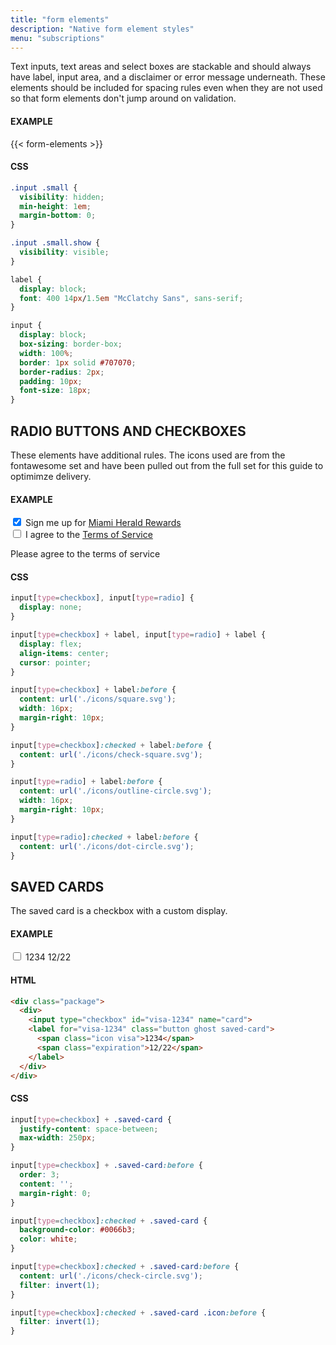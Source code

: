 ```yaml
---
title: "form elements"
description: "Native form element styles"
menu: "subscriptions"
---
```


Text inputs, text areas and select boxes are stackable and should always have label, input area, and a disclaimer or error message underneath. These elements should be included for spacing rules even when they are not used so that form elements don't jump around on validation.

#### EXAMPLE
{{< form-elements >}}

#### CSS
```css
.input .small {
  visibility: hidden;
  min-height: 1em;
  margin-bottom: 0;
}

.input .small.show {
  visibility: visible;
}

label {
  display: block;
  font: 400 14px/1.5em "McClatchy Sans", sans-serif;
}

input {
  display: block;
  box-sizing: border-box;
  width: 100%;
  border: 1px solid #707070;
  border-radius: 2px;
  padding: 10px;
  font-size: 18px;
}
```

## RADIO BUTTONS AND CHECKBOXES

These elements have additional rules. The icons used are from the fontawesome set and have been pulled out from the full set for this guide to optimimze delivery.

#### EXAMPLE
<div class="package">
  <div>
    <input id="rewards" name="rewards" type="checkbox" checked>
    <label for="rewards"><span>Sign me up for <a class="blue" href="#">Miami Herald Rewards</a></span></label>
  </div>
  <div>
    <input id="terms" name="terms" type="checkbox">
    <label for="terms"><span>I agree to the <a class="blue" href="#">Terms of Service</a></span></label>
  </div>
  <p class="small error">Please agree to the terms of service</p>
</div>

#### CSS
```css
input[type=checkbox], input[type=radio] {
  display: none;
}

input[type=checkbox] + label, input[type=radio] + label {
  display: flex;
  align-items: center;
  cursor: pointer;
}

input[type=checkbox] + label:before {
  content: url('./icons/square.svg');
  width: 16px;
  margin-right: 10px;
}

input[type=checkbox]:checked + label:before {
  content: url('./icons/check-square.svg');
}

input[type=radio] + label:before {
  content: url('./icons/outline-circle.svg');
  width: 16px;
  margin-right: 10px;
}

input[type=radio]:checked + label:before {
  content: url('./icons/dot-circle.svg');
}
```

## SAVED CARDS

The saved card is a checkbox with a custom display. 

#### EXAMPLE
<div class="package">
  <div>
    <input type="checkbox" id="visa-1234" name="card">
    <label for="visa-1234" class="button ghost saved-card">
      <span class="icon visa">1234</span>
      <span class="expiration">12/22</span>
    </label>
  </div>
</div>

#### HTML
```html
<div class="package">
  <div>
    <input type="checkbox" id="visa-1234" name="card">
    <label for="visa-1234" class="button ghost saved-card">
      <span class="icon visa">1234</span>
      <span class="expiration">12/22</span>
    </label>
  </div>
</div>
```

#### CSS
```css
input[type=checkbox] + .saved-card {
  justify-content: space-between;
  max-width: 250px;
}

input[type=checkbox] + .saved-card:before {
  order: 3;
  content: '';
  margin-right: 0;
}

input[type=checkbox]:checked + .saved-card {
  background-color: #0066b3;
  color: white;
}

input[type=checkbox]:checked + .saved-card:before {
  content: url('./icons/check-circle.svg');
  filter: invert(1);
}

input[type=checkbox]:checked + .saved-card .icon:before {
  filter: invert(1);
}
```
